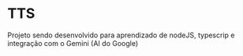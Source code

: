 # TTS

Projeto sendo desenvolvido para aprendizado de nodeJS, typescrip e integração com o Gemini (AI do Google)
